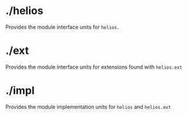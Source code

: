 # ./helios
Provides the module interface units for `helios.` 

# ./ext
Provides the module interface units for extensions found with `helios.ext`

# ./impl
Provides the module implementation units for `helios` and `helios.ext`
